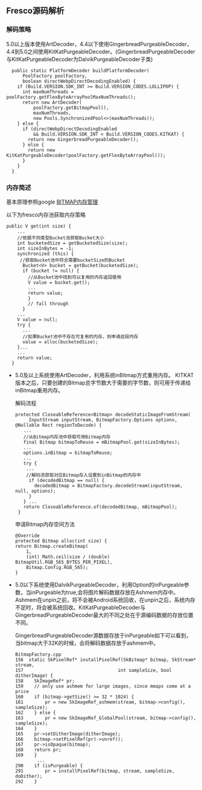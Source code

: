 ## Fresco源码解析

### 解码策略
5.0以上版本使用ArtDecoder，4.4以下使用GingerbreadPurgeableDecoder，4.4到5.0之间使用KitKatPurgeableDecoder。(GingerbreadPurgeableDecoder与KitKatPurgeableDecoder为DalvikPurgeableDecoder子类)

```
  public static PlatformDecoder buildPlatformDecoder(
      PoolFactory poolFactory,
      boolean directWebpDirectDecodingEnabled) {
    if (Build.VERSION.SDK_INT >= Build.VERSION_CODES.LOLLIPOP) {
      int maxNumThreads = poolFactory.getFlexByteArrayPoolMaxNumThreads();
      return new ArtDecoder(
          poolFactory.getBitmapPool(),
          maxNumThreads,
          new Pools.SynchronizedPool<>(maxNumThreads));
    } else {
      if (directWebpDirectDecodingEnabled
          && Build.VERSION.SDK_INT < Build.VERSION_CODES.KITKAT) {
        return new GingerbreadPurgeableDecoder();
      } else {
        return new KitKatPurgeableDecoder(poolFactory.getFlexByteArrayPool());
      }
    }
  }
```
	
### 内存简述
基本原理参照google [BITMAP内存管理](https://developer.android.com/topic/performance/graphics/manage-memory.html)
	
以下为fresco内存池获取内存策略
	
```
public V get(int size) {
    ...
    //依据不同类型Bucket池获取Bucket大小
    int bucketedSize = getBucketedSize(size);
    int sizeInBytes = -1;
    synchronized (this) {
     //获取Bucket池中符合需要bucketSize的Bucket
      Bucket<V> bucket = getBucket(bucketedSize);
      if (bucket != null) {
        //从Bucket池中找到可以复用的内存返回使用
        V value = bucket.get();
        ...
        return value;
        }
        // fall through
      }
    ...
    V value = null;
    try {
      ...
      //如果Bucket池中不存在可复用的内存，则申请这段内存
      value = alloc(bucketedSize);
    }...
    ...
    return value;
  }
```

 * 5.0及以上系统使用ArtDecoder，利用系统inBitmap方式重用内存。
 KITKAT版本之后，只要创建的Bitmap总字节数大于需要的字节数，则可用于传递给inBitmap重用内存。
 
	 解码流程
	 
	 ```
	protected CloseableReference<Bitmap> decodeStaticImageFromStream(
	      InputStream inputStream, BitmapFactory.Options options, @Nullable Rect regionToDecode) {
	    ...
	    //从Bitmap内存池中获取可用Bitmap内存
	    final Bitmap bitmapToReuse = mBitmapPool.get(sizeInBytes);
	    ...
	    options.inBitmap = bitmapToReuse;
	    ...
	    try {
	     ...
	     //解码流获取对应Bitmap存入设置到inBitmap的内存中
	      if (decodedBitmap == null) {
	        decodedBitmap = BitmapFactory.decodeStream(inputStream, null, options);
	      }
	    } ...
	    return CloseableReference.of(decodedBitmap, mBitmapPool);
	  }
	 ```
		 
	 申请Bitmap内存空间方法
	 
	```
	@Override
	protected Bitmap alloc(int size) {
	return Bitmap.createBitmap(
	    1,
	    (int) Math.ceil(size / (double) BitmapUtil.RGB_565_BYTES_PER_PIXEL),
	    Bitmap.Config.RGB_565);
	}
	```

* 5.0以下系统使用DalvikPurgeableDecoder，利用Option的inPurgeable参数，当inPurgeable为true,会将图片解码数据存放在Ashmem内存中。Ashmem在unpin之前，将不会被Android系统回收，在unpin之后，系统内存不足时，将会被系统回收。KitKatPurgeableDecoder与GingerbreadPurgeableDecoder最大的不同之处在于源编码数据的存放位置不同。

	GingerbreadPurgeableDecoder源数据存放于inPurgeable如下可以看到，当bitmap大于32K的时候，会将解码数据存放于ashmem中。
		
	```
	BitmapFactory.cpp
	156  static SkPixelRef* installPixelRef(SkBitmap* bitmap, SkStream* stream,
	157                                   int sampleSize, bool ditherImage) {
	158    SkImageRef* pr;
	159    // only use ashmem for large images, since mmaps come at a price
	160    if (bitmap->getSize() >= 32 * 1024) {
	161        pr = new SkImageRef_ashmem(stream, bitmap->config(), sampleSize);
	162    } else {
	163        pr = new SkImageRef_GlobalPool(stream, bitmap->config(), sampleSize);
	164    }
	165    pr->setDitherImage(ditherImage);
	166    bitmap->setPixelRef(pr)->unref();
	167    pr->isOpaque(bitmap);
	168    return pr;
	169    }
			...
	290    if (isPurgeable) {
	291        pr = installPixelRef(bitmap, stream, sampleSize, doDither);
	292    }
		
	```
